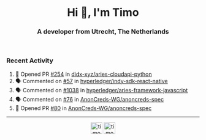 <h1 align="center">Hi 👋, I'm Timo</h1>
<h3 align="center">A developer from Utrecht, The Netherlands</h3>
<br/>
<!-- https://github.com/rahuldkjain/github-profile-readme-generator --!>

<!--  <p align="left"><img src="https://github-readme-stats.vercel.app/api?username=timoglastra&show_icons=true&count_private=true&" alt="timoglastra" /></p> --!>

<!--
Github language stats
<p align="left"><img src="https://github-readme-stats.vercel.app/api/top-langs/?username=timoglastra&layout=compact" alt="timoglastra" /><p>
-->

<!-- Codestats language stats -->
<!-- <p align="left"><img src="https://codestats-readme.vercel.app/api/top-langs/?username=timoglastra&layout=compact&language_count=12" alt="timoglastra" /><p>    --!>
  
<h3>Recent Activity</h3>

<!--START_SECTION:activity-->
1. 💪 Opened PR [#254](https://github.com/didx-xyz/aries-cloudapi-python/pull/254) in [didx-xyz/aries-cloudapi-python](https://github.com/didx-xyz/aries-cloudapi-python)
2. 🗣 Commented on [#57](https://github.com/hyperledger/indy-sdk-react-native/issues/57) in [hyperledger/indy-sdk-react-native](https://github.com/hyperledger/indy-sdk-react-native)
3. 🗣 Commented on [#1038](https://github.com/hyperledger/aries-framework-javascript/issues/1038) in [hyperledger/aries-framework-javascript](https://github.com/hyperledger/aries-framework-javascript)
4. 🗣 Commented on [#76](https://github.com/AnonCreds-WG/anoncreds-spec/issues/76) in [AnonCreds-WG/anoncreds-spec](https://github.com/AnonCreds-WG/anoncreds-spec)
5. 💪 Opened PR [#80](https://github.com/AnonCreds-WG/anoncreds-spec/pull/80) in [AnonCreds-WG/anoncreds-spec](https://github.com/AnonCreds-WG/anoncreds-spec)
<!--END_SECTION:activity-->

---

<p align="center">
<a href="https://twitter.com/timoglastra" target="blank"><img align="center" src="https://cdn.jsdelivr.net/npm/simple-icons@3.0.1/icons/twitter.svg" alt="timoglastra" height="30" width="30" /></a>
<a href="https://linkedin.com/in/timoglastra" target="blank"><img align="center" src="https://cdn.jsdelivr.net/npm/simple-icons@3.0.1/icons/linkedin.svg" alt="timoglastra" height="30" width="30" /></a>
</p>



